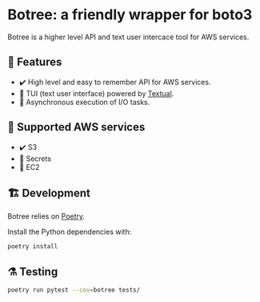 # Botree: a friendly wrapper for boto3

Botree is a higher level API and text user intercace tool for AWS services.

## 🧠 Features

- ✔️ High level and easy to remember API for AWS services.
- 🔨 TUI (text user interface) powered by [Textual](https://github.com/willmcgugan/textual).
- 🔨 Asynchronous execution of I/O tasks.

## 🧰 Supported AWS services

- ✔️ S3
- 🔨 Secrets
- 🔨 EC2

## 🏗️ Development

Botree relies on [Poetry](https://github.com/python-poetry/poetry).

Install the Python dependencies with:

```bash
poetry install
```

## ⚗️ Testing

```bash
poetry run pytest --cov=botree tests/
```
